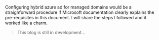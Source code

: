 Configuring hybrid azure ad for managed domains would be a straighforward procedure if Microsoft documentation clearly explains the pre-requisites in this document. I will share the steps I followed and it worked like a charm.

>This blog is still in development...


